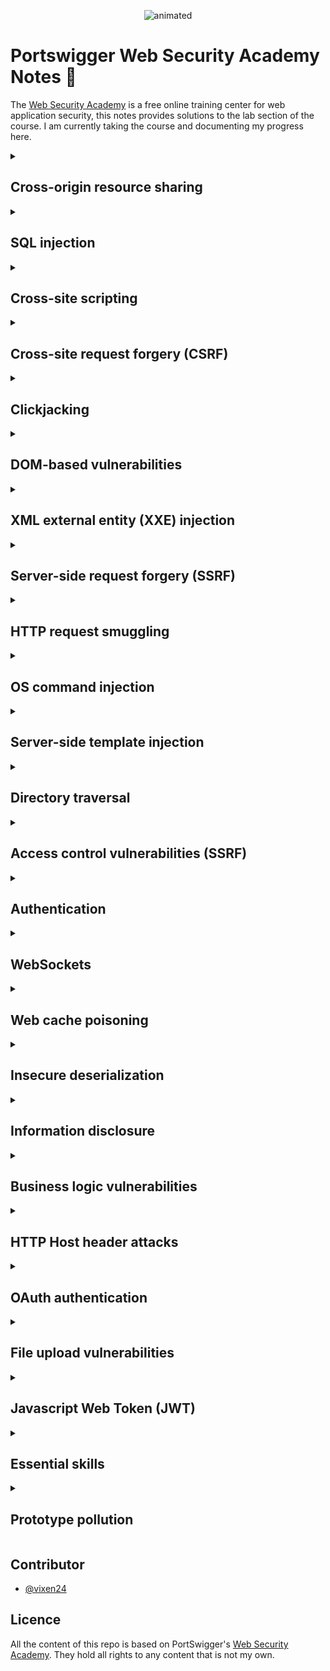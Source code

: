 <p align="center",color="white">
  <img src="https://github.com/vixen24/Portswigger_Web_Security_Academy_Series/blob/main/res/happy.gif" alt="animated" />
</p>



<h1>Portswigger Web Security Academy Notes 📖</h1>

The [Web Security Academy](https://portswigger.net/web-security) is a free online training center for web application security, this notes provides solutions to the lab section of the course. I am currently taking the course and documenting my progress here. 

<details><summary><h2>Cross-origin resource sharing</h2></summary>

- [x] [CORS vulnerability with basic origin reflection](https://github.com/vixen24/Portswigger_Web_Security_Academy_Series/blob/main/CORS-origin-resource-sharing/CORS%20vulnerability%20with%20basic%20origin%20reflection)

- [ ] CORS vulnerability with trusted null origin

- [ ] CORS vulnerability with trusted insecure protocols

- [ ] CORS vulnerability with internal network pivot attack

</details>

<details><summary><h2>SQL injection</h2></summary>Please, be patient. I'm Almost here 👴 </details>
<details><summary><h2>Cross-site scripting</h2></summary>Please, be patient. I'm Almost here 👴</details>
<details><summary><h2>Cross-site request forgery (CSRF)</h2></summary>Please, be patient. I'm Almost here 👴 </details>
<details><summary><h2>Clickjacking</h2></summary>Please, be patient. I'm Almost here 👴 </details>
<details><summary><h2>DOM-based vulnerabilities</h2></summary>Please, be patient. I'm Almost here 👴 </details>
<details><summary><h2>XML external entity (XXE) injection</h2></summary>Please, be patient. I'm Almost here 👴 </details>
<details><summary><h2>Server-side request forgery (SSRF)</h2></summary>Please, be patient. I'm Almost here 👴 </details>
<details><summary><h2>HTTP request smuggling</h2></summary>Please, be patient. I'm Almost here 👴 </details>
<details><summary><h2>OS command injection</h2></summary>Please, be patient. I'm Almost here 👴 </details>
<details><summary><h2>Server-side template injection</h2></summary>Please, be patient. I'm Almost here 👴 </details>
<details><summary><h2>Directory traversal</h2></summary>Please, be patient. I'm Almost here 👴 </details>
<details><summary><h2>Access control vulnerabilities (SSRF)</h2></summary>Please, be patient. I'm Almost here 👴 </details>
<details><summary><h2>Authentication</h2></summary>Please, be patient. I'm Almost here 👴 </details>
<details><summary><h2>WebSockets</h2></summary>Please, be patient. I'm Almost here 👴 </details>
<details><summary><h2>Web cache poisoning</h2></summary>Please, be patient. I'm Almost here 👴 </details>
<details><summary><h2>Insecure deserialization</h2></summary>Please, be patient. I'm Almost here 👴 </details>
<details><summary><h2>Information disclosure</h2></summary>Please, be patient. I'm Almost here 👴 </details>
<details><summary><h2>Business logic vulnerabilities</h2></summary>Please, be patient. I'm Almost here 👴 </details>
<details><summary><h2>HTTP Host header attacks</h2></summary>Please, be patient. I'm Almost here 👴 </details>
<details><summary><h2>OAuth authentication</h2></summary>Please, be patient. I'm Almost here 👴 </details>
<details><summary><h2>File upload vulnerabilities</h2></summary>Please, be patient. I'm Almost here 👴 </details>
<details><summary><h2>Javascript Web Token (JWT)</h2></summary>Please, be patient. I'm Almost here 👴 </details>
<details><summary><h2>Essential skills</h2></summary>Please, be patient. I'm Almost here 👴 </details>
<details><summary><h2>Prototype pollution</h2></summary>Please, be patient. I'm Almost here 👴 </details>

## Contributor
- [@vixen24](https://github.com/vixen24/)

## Licence
All the content of this repo is based on PortSwigger's [Web Security Academy](https://portswigger.net/web-security). They hold all rights to any content that is not my own.
